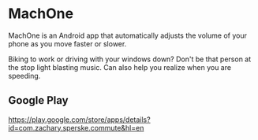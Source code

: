 # MachOne
MachOne is an Android app that automatically adjusts the volume of your phone as you move faster or slower.

Biking to work or driving with your windows down? Don't be that person at the stop light blasting music. Can also help you realize when you are speeding.

## Google Play
https://play.google.com/store/apps/details?id=com.zachary.sperske.commute&hl=en
